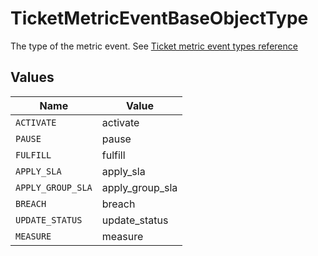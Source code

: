 # TicketMetricEventBaseObjectType

The type of the metric event. See [Ticket metric event types reference](/documentation/ticketing/reference-guides/ticket-metric-event-types-reference)


## Values

| Name              | Value             |
| ----------------- | ----------------- |
| `ACTIVATE`        | activate          |
| `PAUSE`           | pause             |
| `FULFILL`         | fulfill           |
| `APPLY_SLA`       | apply_sla         |
| `APPLY_GROUP_SLA` | apply_group_sla   |
| `BREACH`          | breach            |
| `UPDATE_STATUS`   | update_status     |
| `MEASURE`         | measure           |